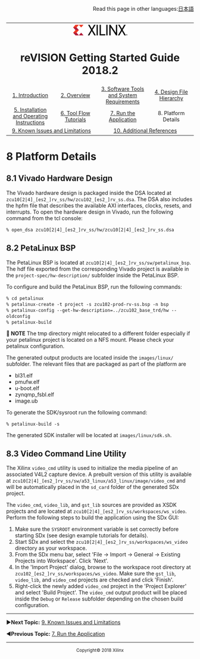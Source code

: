 ﻿<p align="right">
            Read this page in other languages:<a href="/docs-jp/platform-details.md">日本語</a>    <table style="width:100%"><table style="width:100%">
  <tr>

<th width="100%" colspan="6"><img src="https://github.com/Xilinx/Image-Collateral/blob/main/xilinx-logo.png?raw=true" width="30%"/><h1>reVISION Getting Started Guide 2018.2</h1>
</th>

  </tr>
  <tr>
    <td width="17%" align="center"><a href="README.md">1. Introduction</a></td>
    <td width="16%" align="center"><a href="overview.md">2. Overview</a></td>
    <td width="17%" align="center"><a href="software-tools-system-requirements.md">3. Software Tools and System Requirements</a></td>
    <td width="17%" align="center"><a href="design-file-hierarchy.md">4. Design File Hierarchy</a></td>
</tr>
<tr>
    <td width="17%" align="center"><a href="operating-instructions.md">5. Installation and Operating Instructions</a></td>
    <td width="16%" align="center"><a href="tool-flow-tutorials.md">6. Tool Flow Tutorials</a></td>
    <td width="17%" align="center"><a href="run-application.md">7. Run the Application</a></td>
    <td width="17%" align="center">8. Platform Details</td>    
  </tr>
<tr>
    <td width="17%" align="center" colspan="2"><a href="known-issues-limitations.md">9. Known Issues and Limitations</a></td>
    <td width="16%" align="center" colspan="2"><a href="additional-references.md">10. Additional References</a></td>
</tr>
</table>

# 8 Platform Details

## 8.1 Vivado Hardware Design

The Vivado hardware design is packaged inside the DSA located at `zcu10[2|4]_[es2_]rv_ss/hw/zcu102_[es2_]rv_ss.dsa`. The DSA also includes the hpfm file that describes the available AXI interfaces, clocks, resets, and interrupts. To open the hardware design in Vivado, run the following command from the tcl console:

```
% open_dsa zcu10[2|4]_[es2_]rv_ss/hw/zcu10[2|4]_[es2_]rv_ss.dsa
```


## 8.2 PetaLinux BSP

The PetaLinux BSP is located at `zcu10[2|4]_[es2_]rv_ss/sw/petalinux_bsp`. The hdf file exported from the corresponding Vivado project is available in the `project-spec/hw-description/` subfolder inside the PetaLinux BSP.

To configure and build the PetaLinux BSP, run the following commands:

```
% cd petalinux
% petalinux-create -t project -s zcu102-prod-rv-ss.bsp -n bsp
% petalinux-config --get-hw-description=../zcu102_base_trd/hw --oldconfig
% petalinux-build
```

**:pushpin: NOTE** The tmp directory might relocated to a different folder especially if your petalinux project is located on a NFS mount. Please check your petalinux configuration.

The generated output products are located inside the `images/linux/` subfolder. The relevant files that are packaged as part of the platform are
* bl31.elf
* pmufw.elf
* u-boot.elf
* zynqmp_fsbl.elf
* image.ub

To generate the SDK/sysroot run the following command:

```
% petalinux-build -s
```

The generated SDK installer will be located at `images/linux/sdk.sh`.

## 8.3 Video Command Line Utility

The Xilinx `video_cmd` utility is used to initialize the media pipeline of an associated V4L2 capture device. A prebuilt version of this utility is available at `zcu10[2|4]_[es2_]rv_ss/sw/a53_linux/a53_linux/image/video_cmd` and will be automatically placed in the `sd_card` folder of the generated SDx project.

The `video_cmd`, `video_lib`, and `gst_lib` sources are provided as XSDK projects and are located at `zcu10[2|4]_[es2_]rv_ss/workspaces/ws_video`. Perform the following steps to build the application using the SDx GUI:

1. Make sure the `SYSROOT` environment variable is set correctly before starting SDx (see design example tutorials for details).
2. Start SDx and select the `zcu10[2|4]_[es2_]rv_ss/workspaces/ws_video` directory as your workspace.
3. From the SDx menu bar, select 'File -> Import -> General -> Existing Projects into Workspace'. Click 'Next'.
4. In the 'Import Project' dialog, browse to the workspace root directory at `zcu102_[es2_]rv_ss/workspaces/ws_video`. Make sure the `gst_lib`, `video_lib`, and `video_cmd` projects are checked and click 'Finish'.
5. Right-click the newly added `video_cmd` project in the 'Project Explorer' and select 'Build Project'. The `video_cmd` output product will be placed inside the `Debug` or `Release` subfolder depending on the chosen build configuration.

<hr/>

:arrow_forward:**Next Topic:**  [9. Known Issues and Limitations](known-issues-limitations.md)

:arrow_backward:**Previous Topic:**  [7. Run the Application](run-application.md)
<hr/>
<p align="center"><sup>Copyright&copy; 2018 Xilinx</sup></p>
